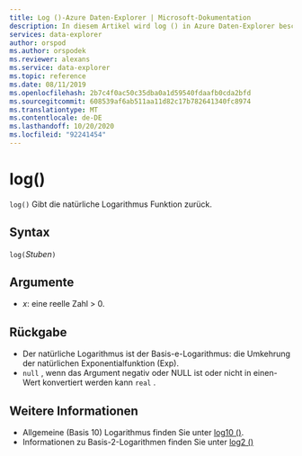 ```yaml
---
title: Log ()-Azure Daten-Explorer | Microsoft-Dokumentation
description: In diesem Artikel wird log () in Azure Daten-Explorer beschrieben.
services: data-explorer
author: orspod
ms.author: orspodek
ms.reviewer: alexans
ms.service: data-explorer
ms.topic: reference
ms.date: 08/11/2019
ms.openlocfilehash: 2b7c4f0ac50c35dba0a1d59540fdaafb0cda2bfd
ms.sourcegitcommit: 608539af6ab511aa11d82c17b782641340fc8974
ms.translationtype: MT
ms.contentlocale: de-DE
ms.lasthandoff: 10/20/2020
ms.locfileid: "92241454"
---
```

# <a name="log"></a>log()

`log()` Gibt die natürliche Logarithmus Funktion zurück.  

## <a name="syntax"></a>Syntax

`log(`*Stuben*`)`

## <a name="arguments"></a>Argumente

* *x*: eine reelle Zahl > 0.

## <a name="returns"></a>Rückgabe

* Der natürliche Logarithmus ist der Basis-e-Logarithmus: die Umkehrung der natürlichen Exponentialfunktion (Exp).
* `null` , wenn das Argument negativ oder NULL ist oder nicht in einen-Wert konvertiert werden kann `real` . 

## <a name="see-also"></a>Weitere Informationen

* Allgemeine (Basis 10) Logarithmus finden Sie unter [log10 ()](log10-function.md).
* Informationen zu Basis-2-Logarithmen finden Sie unter [log2 ()](log2-function.md)